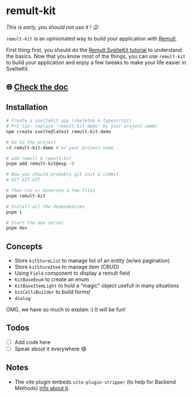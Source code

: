 # remult-kit

_This is early, you should not use it ! 😉_

`remult-kit` is an opinionated way to build your application with [Remult](https://remult.github.io/remult/).

First thing first, you should do the [Remult SvelteKit tutorial](https://remult.dev/tutorials/sveltekit/) to understand the basics. Now that you know most of the things, you can use `remult-kit` to build your application and enjoy a few tweaks to make your life easier in SvelteKit.

## 🌐 [Check the doc](https://remult-kit-static.onrender.com/)

## Installation

```bash
# Create a sveltekit app (skeleton & typescript)
# Pro tip: replace 'remult-kit-demo' by your project name!
npm create svelte@latest remult-kit-demo

# Go to the project
cd remult-kit-demo # or your project name...

# add remult & remult-kit
pnpm add remult-kit@exp -D

# Now you should probably git init & commit.
# GIT GIT GIT

# Then run => Generate a few files
pnpm remult-kit

# Install all the dependencies
pnpm i

# Start the dev server
pnpm dev
```

## Concepts

- Store `kitStoreList` to manage list of an entity (w/wo pagination)
- Store `kitStoreItem` to manage item (CRUD)
- Using `Field` component to display a remult field
- `KitBaseEnum` to create an enum
- `KitBaseItemLight` to hold a "magic" object usefull in many situations
- `kitCellsBuilder` to build forms!
- `dialog`

OMG, we have so much to explain :) It will be fun!

## Todos

- [ ] Add code here
- [ ] Speak about it everywhere 😅

## Notes

- The vite plugin embeds `vite-plugin-stripper` (to help for
  Backend Methods) [info about it](https://remult.dev/docs/using-server-only-packages.html).
